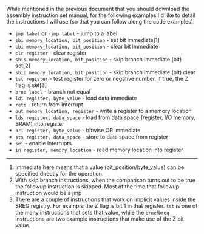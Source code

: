 While mentioned in the previous document that you should download the assembly instruction set manual, for the following examples I'd like to detail the instructions I will use (so that you can follow along the code examples).

 * `jmp label` or `rjmp label` - jump to a label
 * `sbi memory_location, bit_position` - set bit immediate[1]
 * `cbi memory_location, bit_position` - clear bit immediate
 * `clr register` - clear register
 * `sbis memory_location, bit_position` - skip branch immediate (bit) set[2]
 * `sbic memory_location, bit_position` - skip branch immediate (bit) clear
 * `tst register` - test register for zero or negative number, if true, the Z flag is set[3]
 * `brne label` - branch not equal
 * `ldi register, byte_value` - load data immediate
 * `reti` - return from interrupt
 * `out memory_location, register` - write a register to a memory location
 * `lds register, data_space` - load from data space (register, I/O memory, SRAM) into register
 * `ori register, byte_value` - bitwise OR immediate
 * `sts register, data_space` - store to data space from register
 * `sei` - enable interrupts
 * `in register, memory_location` - read memory location into register

---
 1. Immediate here means that a value (bit\_position/byte\_value) can be specified directly for the operation.
 2. With skip branch instructions, when the comparison turns out to be true the followup instruction is skipped. Most of the time that followup instruction would be a jmp
 3. There are a couple of instructions that work on implicit values inside the SREG registry. For example the Z flag is bit 1 in that register. `tst` is one of the many instructions that sets that value, while the `brne`/`breq` instructions are two example instructions that make use of the Z bit value. 